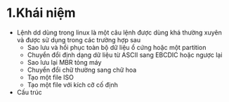# 1.Khái niệm 
- Lệnh dd dùng trong linux là một câu lệnh được dùng khá thường xuyên và được sử dụng trong các trường hợp sau
    - Sao lưu và hồi phục toàn bộ dữ liệu ổ cứng hoặc một partition 
    - Chuyển đổi định dạng dữ liệu từ ASCII sang EBCDIC hoặc ngược lại 
    - Sao lưu lại MBR tỏng máy
    - Chuyển đổi chữ thường sang chữ hoa 
    - Tạo một file ISO
    - Tạo một file với kích cỡ cố định 
- Cấu trúc